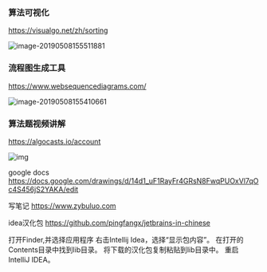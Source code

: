 ### 算法可视化
https://visualgo.net/zh/sorting

![image-20190508155511881](https://ws3.sinaimg.cn/large/006tNc79ly1g2typ6k9mfj31p50u0jzr.jpg)





### 流程图生成工具
https://www.websequencediagrams.com/



![image-20190508155410661](https://ws3.sinaimg.cn/large/006tNc79ly1g2tyo3zw67j31m80u0qh9.jpg)



### 算法题视频讲解
https://algocasts.io/account





![img](https://pic3.zhimg.com/50/v2-55bdaa0253026d20564c7da9f8c3dcff_hd.gif)





google docs
https://docs.google.com/drawings/d/14d1_uF1RayFr4GRsN8FwqPUOxVl7qOc4S456jS2YAKA/edit



写笔记
https://www.zybuluo.com



idea汉化包
https://github.com/pingfangx/jetbrains-in-chinese

打开Finder,并选择应用程序
右击Intellij Idea，选择“显示包内容”。
在打开的Contents目录中找到lib目录。
将下载的汉化包复制粘贴到lib目录中。
重启IntelliJ IDEA。
